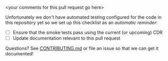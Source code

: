 \<your comments for this pull request go here\>

Unfortunately we don't have automated testing configured for the code in this
repository yet so we set up this checklist as an *automatic reminder*:

- [ ] Ensure that the smoke tests pass using the current (or upcoming) CDR
- [ ] Update documentation relevant to this pull request

Questions? See [CONTRIBUTING.md](https://github.com/all-of-us/workbench-snippets/blob/master/CONTRIBUTING.md)
or file an issue so that we can get it documented!
